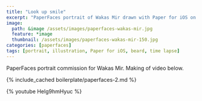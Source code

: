 ```yaml
---
title: "Look up smile"
excerpt: "PaperFaces portrait of Wakas Mir drawn with Paper for iOS on an iPad."
image: 
  path: &image /assets/images/paperfaces-wakas-mir.jpg 
  feature: *image
  thumbnail: /assets/images/paperfaces-wakas-mir-150.jpg
categories: [paperfaces]
tags: [portrait, illustration, Paper for iOS, beard, time lapse]
---
```


PaperFaces portrait commission for Wakas Mir. Making of video below.

{% include_cached boilerplate/paperfaces-2.md %}

{% youtube Helg9hmHyuc %}
